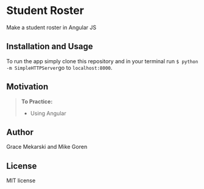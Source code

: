 Student Roster
==============

Make a student roster in Angular JS

Installation and Usage
------------
To run the app simply clone this repository and in your terminal run
`$ python -m SimpleHTTPServer`go to `localhost:8000`.

Motivation
--------
> **To Practice:**
>- Using Angular

Author
------

Grace Mekarski and Mike Goren

License
-------

MIT license

